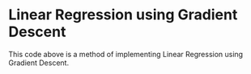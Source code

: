 # Linear Regression using Gradient Descent

This code above is a method of implementing Linear Regression using Gradient Descent.
